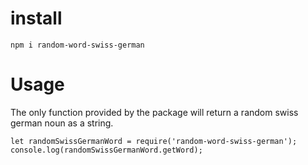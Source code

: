 # install
`npm i random-word-swiss-german`

# Usage
The only function provided by the package will return a random swiss german noun as a string.
```
let randomSwissGermanWord = require('random-word-swiss-german');
console.log(randomSwissGermanWord.getWord);
```